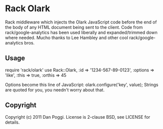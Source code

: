 # Rack Olark
Rack middleware which injects the Olark JavaScript code before the end of the body of any HTML document being sent to the client. Code from rack/google-analytics has been used liberally and expanded/trimmed down where needed. Mucho thanks to Lee Hambley and other cool rack/google-analytics bros.

## Usage

  require 'rack/olark'
  use Rack::Olark, :id => '1234-567-89-0123', :options => 'like', :this => true, :orthis => 45

Options become this line of JavaScript:
  olark.configure('key', value);
Strings are quoted for you, you needn't worry about that.

## Copyright

Copyright (c) 2011 Dan Poggi. License is 2-clause BSD, see LICENSE for details.

